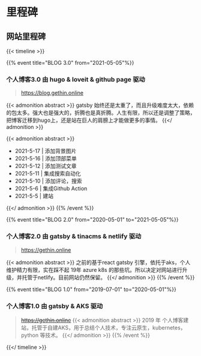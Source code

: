 # 里程碑


## 网站里程碑



{{< timeline >}}

{{% event title="BLOG 3.0" from="2021-05-05"%}}

### 个人博客3.0 由 hugo & loveit & github page 驱动

> <https://blog.gethin.online>

{{< admonition abstract >}}
gatsby 始终还是太重了，而且升级难度太大，依赖的包太多。强大也是强大的，折腾也是真折腾。人生有限，所以还是调整了策略，把博客迁移到hugo上，还是站在巨人的肩膀上才能做更多的事情。
{{</ admonition >}}

{{< admonition abstract >}}

- 2021-5-17 | 添加背景图片
- 2021-5-16 | 添加顶部菜单
- 2021-5-12 | 添加测试文章
- 2021-5-11 | 集成搜索自动化
- 2021-5-10 | 添加评论，搜索
- 2021-5-6 | 集成Github Action
- 2021-5-5 | 建站

{{</ admonition >}}
{{% /event %}}

{{% event title="BLOG 2.0" from="2020-05-01" to="2021-05-05"%}}

### 个人博客2.0 由 gatsby & tinacms & netlify 驱动

> <https://gethin.online>

{{< admonition abstract >}}
之前的基于react gatsby 引擎，依托于aks，个人维护精力有限，实在踩不起 19年 azure k8s 的那些坑。所以决定对网站进行升级，并托管于netlify。目前网站仍然保留。
{{</ admonition >}}
{{% /event %}}

{{% event title="BLOG 1.0" from="2019-07-01" to="2020-05-01"%}}

### 个人博客1.0 由 gatsby & AKS 驱动

> ~~<https://gethin.online>~~
{{< admonition abstract >}}
2019 年 个人博客建站，托管于自建AKS，用于总结个人技术，专注云原生，kubernetes，python 等技术。
{{</ admonition >}}
{{% /event %}}

{{</ timeline >}}

